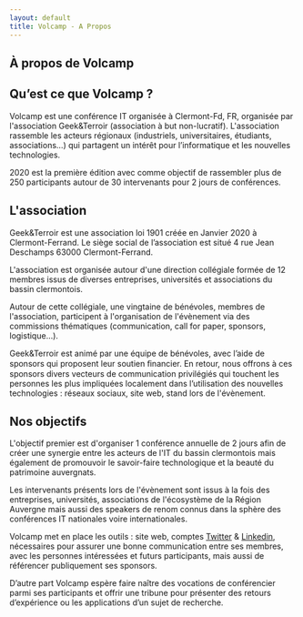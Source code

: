 ```yaml
---
layout: default
title: Volcamp - A Propos
---
```

<section class="page-header" style="background-image:url(https://www.volcamp.io/asset/images/chainedespuys_header.jpg);">
    <div class="container">
        <div class="row justify-content-center">
            <div class="col-lg-8">
                <div class="content text-center">
                    <h1 class="mb-3 text-white text-capitalize letter-spacing">&Agrave; propos de Volcamp</h1>
                    <div class="divider mx-auto mb-4 bg-white"></div>
                </div>
            </div>
        </div>
    </div>
</section>
<section class="section-speaker section">
    <div class="container">
        <div class="row section-heading">
            <div class="col-lg-8">
                <div class="heading">
                    <div class="pl-90">
                        <h2>Qu’est ce que Volcamp ?</h2>
                    </div>
                </div>
            </div>
        </div>
        <div class="row">
            <div class="col-lg-12">
                <p>
                Volcamp est une conférence IT organisée à Clermont-Fd, FR, organisée par l'association Geek&Terroir (association à but non-lucratif). L'association rassemble les acteurs régionaux (industriels, universitaires, étudiants, associations…) qui partagent un intérêt pour lʼinformatique et les nouvelles technologies.
                </p>
                <p>
                2020 est la première édition avec comme objectif de rassembler plus de 250 participants autour de 30 intervenants pour 2 jours de conférences.
                </p>
            </div>
        </div>
    </div>
</section>
<section class="section-speaker section">
    <div class="container">
        <div class="row section-heading">
            <div class="col-lg-8">
                <div class="heading">
                    <div class="pl-90">
                        <h2>L'association</h2>
                    </div>
                </div>
            </div>
        </div>
        <div class="row">
            <div class="col-lg-12">
                <p>
                Geek&Terroir est une association loi 1901 créée en Janvier 2020 à Clermont-Ferrand. Le siège social de l’association est situé 4 rue Jean Deschamps 63000 Clermont-Ferrand.
                </p>    
                <p>
                L'association est organisée autour d'une direction collégiale formée de 12 membres issus de diverses entreprises, universités et associations du bassin clermontois.
                </p>
                <p>
                Autour de cette collégiale, une vingtaine de bénévoles, membres de l'association, participent à l'organisation de l'évènement via des commissions thématiques (communication, call for paper, sponsors, logistique...).
                </p>
                <p>
                Geek&Terroir est animé par une équipe de bénévoles, avec lʼaide de sponsors qui proposent leur soutien ﬁnancier. En retour, nous offrons à ces sponsors divers vecteurs de communication privilégiés qui touchent les personnes les plus impliquées localement dans lʼutilisation des nouvelles technologies : réseaux sociaux, site web, stand lors de l'évènement.
                </p>
            </div>
        </div>
    </div>
</section>
<section class="section-speaker section">
    <div class="container">
        <div class="row section-heading">
            <div class="col-lg-8">
                <div class="heading">
                    <div class="pl-90">
                        <h2>Nos objectifs</h2>
                    </div>
                </div>
            </div>
        </div>
        <div class="row">
            <div class="col-lg-12">
                <p>
                L'objectif premier est d'organiser 1 conférence annuelle de 2 jours afin de créer une synergie entre les acteurs de l'IT du bassin clermontois mais également de promouvoir le savoir-faire technologique et la beauté du patrimoine auvergnats.
                </p>
                <p>
                Les intervenants présents lors de l'évènement sont issus à la fois des entreprises, universités, associations de l'écosystème de la Région Auvergne mais aussi des speakers de renom connus dans la sphère des conférences IT nationales voire internationales.
                </p>
                <p>
                Volcamp met en place les outils : site web, comptes <a href="https://twitter.com/VolcampIO">Twitter</a> & <a href="https://www.linkedin.com/company/volcampio">Linkedin</a>, nécessaires pour assurer une bonne communication entre ses membres, avec les personnes intéressées et futurs participants, mais aussi de référencer publiquement ses sponsors.
                </p>
                <p>
                Dʼautre part Volcamp espère faire naître des vocations de conférencier parmi ses participants et offrir une tribune pour présenter des retours dʼexpérience ou les applications dʼun sujet de recherche.
                </p>
            </div>
        </div>
    </div>
</section>

